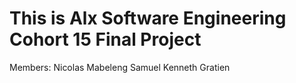 # This is Alx Software Engineering Cohort 15 Final Project

Members:
Nicolas Mabeleng
Samuel Kenneth
Gratien